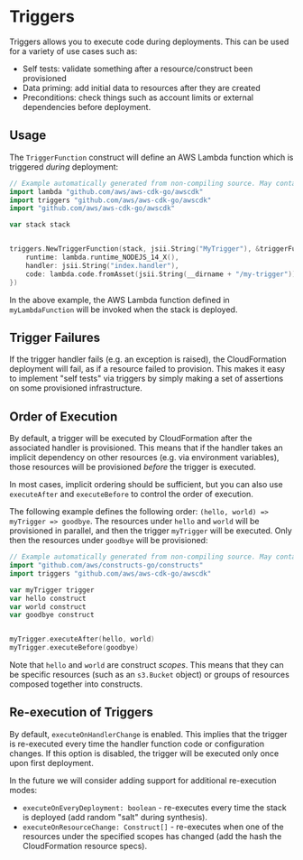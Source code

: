 # Triggers

Triggers allows you to execute code during deployments. This can be used for a
variety of use cases such as:

* Self tests: validate something after a resource/construct been provisioned
* Data priming: add initial data to resources after they are created
* Preconditions: check things such as account limits or external dependencies
  before deployment.

## Usage

The `TriggerFunction` construct will define an AWS Lambda function which is
triggered *during* deployment:

```go
// Example automatically generated from non-compiling source. May contain errors.
import lambda "github.com/aws/aws-cdk-go/awscdk"
import triggers "github.com/aws/aws-cdk-go/awscdk"
import "github.com/aws/aws-cdk-go/awscdk"

var stack stack


triggers.NewTriggerFunction(stack, jsii.String("MyTrigger"), &triggerFunctionProps{
	runtime: lambda.runtime_NODEJS_14_X(),
	handler: jsii.String("index.handler"),
	code: lambda.code.fromAsset(jsii.String(__dirname + "/my-trigger")),
})
```

In the above example, the AWS Lambda function defined in `myLambdaFunction` will
be invoked when the stack is deployed.

## Trigger Failures

If the trigger handler fails (e.g. an exception is raised), the CloudFormation
deployment will fail, as if a resource failed to provision. This makes it easy
to implement "self tests" via triggers by simply making a set of assertions on
some provisioned infrastructure.

## Order of Execution

By default, a trigger will be executed by CloudFormation after the associated
handler is provisioned. This means that if the handler takes an implicit
dependency on other resources (e.g. via environment variables), those resources
will be provisioned *before* the trigger is executed.

In most cases, implicit ordering should be sufficient, but you can also use
`executeAfter` and `executeBefore` to control the order of execution.

The following example defines the following order: `(hello, world) => myTrigger => goodbye`.
The resources under `hello` and `world` will be provisioned in
parallel, and then the trigger `myTrigger` will be executed. Only then the
resources under `goodbye` will be provisioned:

```go
// Example automatically generated from non-compiling source. May contain errors.
import "github.com/aws/constructs-go/constructs"
import triggers "github.com/aws/aws-cdk-go/awscdk"

var myTrigger trigger
var hello construct
var world construct
var goodbye construct


myTrigger.executeAfter(hello, world)
myTrigger.executeBefore(goodbye)
```

Note that `hello` and `world` are construct *scopes*. This means that they can
be specific resources (such as an `s3.Bucket` object) or groups of resources
composed together into constructs.

## Re-execution of Triggers

By default, `executeOnHandlerChange` is enabled. This implies that the trigger
is re-executed every time the handler function code or configuration changes. If
this option is disabled, the trigger will be executed only once upon first
deployment.

In the future we will consider adding support for additional re-execution modes:

* `executeOnEveryDeployment: boolean` - re-executes every time the stack is
  deployed (add random "salt" during synthesis).
* `executeOnResourceChange: Construct[]` - re-executes when one of the resources
  under the specified scopes has changed (add the hash the CloudFormation
  resource specs).
